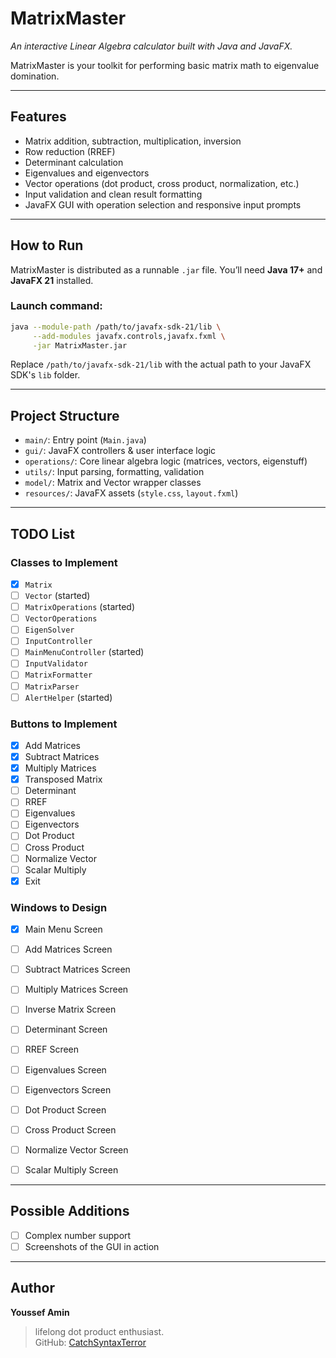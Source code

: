 # MatrixMaster

*An interactive Linear Algebra calculator built with Java and JavaFX.*

MatrixMaster is your toolkit for performing basic matrix math to eigenvalue domination.

---

## Features

- Matrix addition, subtraction, multiplication, inversion
- Row reduction (RREF)
- Determinant calculation
- Eigenvalues and eigenvectors
- Vector operations (dot product, cross product, normalization, etc.)
- Input validation and clean result formatting
- JavaFX GUI with operation selection and responsive input prompts

---

## How to Run

MatrixMaster is distributed as a runnable `.jar` file. You’ll need **Java 17+** and **JavaFX 21** installed.

### Launch command:

```bash
java --module-path /path/to/javafx-sdk-21/lib \
     --add-modules javafx.controls,javafx.fxml \
     -jar MatrixMaster.jar
```

Replace `/path/to/javafx-sdk-21/lib` with the actual path to your JavaFX SDK's `lib` folder.

---

## Project Structure

- `main/`: Entry point (`Main.java`)
- `gui/`: JavaFX controllers & user interface logic
- `operations/`: Core linear algebra logic (matrices, vectors, eigenstuff)
- `utils/`: Input parsing, formatting, validation
- `model/`: Matrix and Vector wrapper classes
- `resources/`: JavaFX assets (`style.css`, `layout.fxml`)

---

## TODO List

### Classes to Implement

- [x] `Matrix` 
- [ ] `Vector` (started)
- [ ] `MatrixOperations` (started)
- [ ] `VectorOperations`
- [ ] `EigenSolver`
- [ ] `InputController`
- [ ] `MainMenuController` (started)
- [ ] `InputValidator`
- [ ] `MatrixFormatter`
- [ ] `MatrixParser`
- [ ] `AlertHelper` (started)

### Buttons to Implement

- [x] Add Matrices
- [x] Subtract Matrices
- [x] Multiply Matrices
- [x] Transposed Matrix
- [ ] Determinant
- [ ] RREF
- [ ] Eigenvalues
- [ ] Eigenvectors
- [ ] Dot Product
- [ ] Cross Product
- [ ] Normalize Vector
- [ ] Scalar Multiply
- [x] Exit

### Windows to Design

- [x] Main Menu Screen
- [ ] Add Matrices Screen
- [ ] Subtract Matrices Screen
- [ ] Multiply Matrices Screen
- [ ] Inverse Matrix Screen
- [ ] Determinant Screen
- [ ] RREF Screen
- [ ] Eigenvalues Screen
- [ ] Eigenvectors Screen
- [ ] Dot Product Screen
- [ ] Cross Product Screen
- [ ] Normalize Vector Screen
- [ ] Scalar Multiply Screen


---

## Possible Additions

- [ ] Complex number support
- [ ] Screenshots of the GUI in action

---

## Author

**Youssef Amin**
> lifelong dot product enthusiast.  
> GitHub: [CatchSyntaxTerror](https://github.com/CatchSyntaxTerror)
